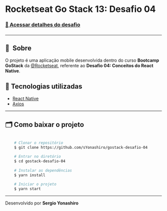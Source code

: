 # Rocketseat Go Stack 13: Desafio 04

<h3>
    <a href="https://github.com/rocketseat-education/bootcamp-gostack-desafios/tree/master/desafio-conceitos-react-native">📑 Acessar detalhes do desafio</a>
<h3>

---

## 🔖&nbsp; Sobre
O projeto é uma aplicação mobile desenvolvida dentro do curso **Bootcamp GoStack** da [@Rocketseat](https://github.com/Rocketseat), referente ao **Desafio 04: Conceitos do React Native**.

## 🚀 Tecnologias utilizadas

- [React Native](https://reactnative.dev/)
- [Axios](https://github.com/axios/axios)

---

## 🗂 Como baixar o projeto

```bash

    # Clonar o repositório
    $ git clone https://github.com/sYonashiro/gostack-desafio-04

    # Entrar no diretório
    $ cd gostack-desafio-04
    
    # Instalar as dependências
    $ yarn install
    
    # Iniciar o projeto
    $ yarn start
```

---

Desenvolvido por **Sergio Yonashiro**
